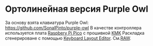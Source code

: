 #  Ортолинейная версия Purple Owl

За основу взята клавиатура Purple Owl: https://github.com/SonalPinto/purple-owl
В качестве контроллера используется плата [Raspbery Pi Pico](https://www.raspberrypi.com/products/raspberry-pi-pico/) с прошивкой [KMK](https://github.com/KMKfw/kmk_firmware)
Раскладка сгенерироване с помощью [Keyboard Layout Editor](http://www.keyboard-layout-editor.com/#/gists/5cc3faeed62e0535db84b48822869d70). См.[RAW](https://github.com/wowaka/opo/blob/main/kle.txt).



